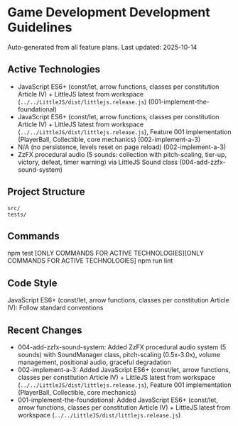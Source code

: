 # Game Development Development Guidelines

Auto-generated from all feature plans. Last updated: 2025-10-14

## Active Technologies
- JavaScript ES6+ (const/let, arrow functions, classes per constitution Article IV) + LittleJS latest from workspace (`../../LittleJS/dist/littlejs.release.js`) (001-implement-the-foundational)
- JavaScript ES6+ (const/let, arrow functions, classes per constitution Article IV) + LittleJS latest from workspace (`../../LittleJS/dist/littlejs.release.js`), Feature 001 implementation (PlayerBall, Collectible, core mechanics) (002-implement-a-3)
- N/A (no persistence, levels reset on page reload) (002-implement-a-3)
- ZzFX procedural audio (5 sounds: collection with pitch-scaling, tier-up, victory, defeat, timer warning) via LittleJS Sound class (004-add-zzfx-sound-system)

## Project Structure
```
src/
tests/
```

## Commands
npm test [ONLY COMMANDS FOR ACTIVE TECHNOLOGIES][ONLY COMMANDS FOR ACTIVE TECHNOLOGIES] npm run lint

## Code Style
JavaScript ES6+ (const/let, arrow functions, classes per constitution Article IV): Follow standard conventions

## Recent Changes
- 004-add-zzfx-sound-system: Added ZzFX procedural audio system (5 sounds) with SoundManager class, pitch-scaling (0.5x-3.0x), volume management, positional audio, graceful degradation
- 002-implement-a-3: Added JavaScript ES6+ (const/let, arrow functions, classes per constitution Article IV) + LittleJS latest from workspace (`../../LittleJS/dist/littlejs.release.js`), Feature 001 implementation (PlayerBall, Collectible, core mechanics)
- 001-implement-the-foundational: Added JavaScript ES6+ (const/let, arrow functions, classes per constitution Article IV) + LittleJS latest from workspace (`../../LittleJS/dist/littlejs.release.js`)

<!-- MANUAL ADDITIONS START -->
<!-- MANUAL ADDITIONS END -->
